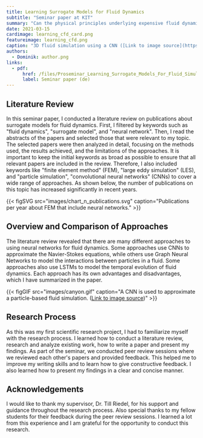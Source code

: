 ```yaml
---
title: Learning Surrogate Models for Fluid Dynamics
subtitle: "Seminar paper at KIT"
summary: "Can the physical principles underlying expensive fluid dynamics simulations be approximated by neural networks? To answer this question, a literature review is conducted and various current research approaches are compared. Fundamental architectures such as CNNs, GNNs, and LSTMs are introduced, and their advantages and disadvantages are discussed based on the literature. The results show that neural networks are capable of approximating fluid simulations, often faster than traditional numerical methods."
date: 2021-03-15
cardimage: learning_cfd_card.png
featureimage: learning_cfd.png
caption: "3D fluid simulation using a CNN ([Link to image source](https://github.com/google/FluidNet))"
authors:
  - Dominik: author.png
links:
  - pdf: 
      href: /files/Proseminar_Learning_Surrogate_Models_For_Fluid_Simulation.pdf
      label: Seminar paper (de)
---
```


## Literature Review
In this seminar paper, I conducted a literature review on publications about surrogate models for fluid dynamics. First, I filtered by keywords such as "fluid dynamics", "surrogate model", and "neural network".
Then, I read the abstracts of the papers and selected those that were relevant to my topic. The selected papers were then analyzed in detail, focusing on the methods used, the results achieved, and the limitations of the approaches. It is important to keep the initial keywords as broad as possible to ensure that all relevant papers are included in the review. Therefore, I also included keywords like "finite element method" (FEM), "large eddy simulation" (LES), and "particle simulation", "convolutional neural networks" (CNNs) to cover a wide range of approaches. As shown below, the number of publications on this topic has increased significantly in recent years.

{{< figSVG src="images/chart_n_publications.svg" caption="Publications per year about FEM that include neural networks." >}}

## Overview and Comparison of Approaches
The literature review revealed that there are many different approaches to using neural networks for fluid dynamics. Some approaches use CNNs to approximate the Navier-Stokes equations, while others use Graph Neural Networks to model the interactions between particles in a fluid. Some approaches also use LSTMs to model the temporal evolution of fluid dynamics. Each approach has its own advantages and disadvantages, which I have summarized in the paper. 

{{< figGIF src="images/canyon.gif" caption="A CNN is used to approximate a particle-based fluid simulation. ([Link to image source](https://github.com/isl-org/DeepLagrangianFluids))" >}}

## Research Process
As this was my first scientific research project, I had to familiarize myself with the research process. I learned how to conduct a literature review, research and analyze existing work, how to write a paper and present my findings. As part of the seminar, we conducted peer review sessions where we reviewed each other's papers and provided feedback. This helped me to improve my writing skills and to learn how to give constructive feedback. I also learned how to present my findings in a clear and concise manner.

## Acknowledgements
I would like to thank my supervisor, Dr. Till Riedel, for his support and guidance throughout the research process. Also special thanks to my fellow students for their feedback during the peer review sessions. I learned a lot from this experience and I am grateful for the opportunity to conduct this research.